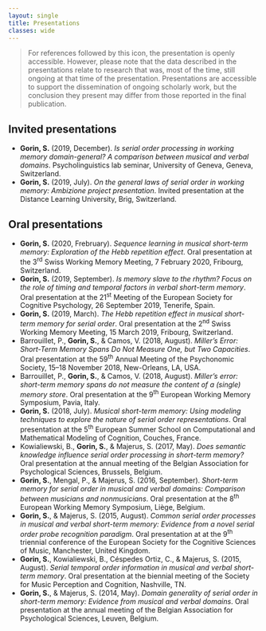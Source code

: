 ```yaml
---
layout: single
title: Presentations
classes: wide
---
```

> <i class="fas fa-file-alt"></i> For references followed by this icon, the presentation is openly accessible. However, please note that the data described in the presentations relate to research that was, most of the time, still ongoing at that time of the presentation. Presentations are accessible to support the dissemination of ongoing scholarly work, but the conclusion they present may differ from those reported in the final publication.

## Invited presentations
+ **Gorin, S.** (2019, December). *Is serial order processing in working memory domain-general? A comparison between musical and verbal
domains*. Psycholinguistics lab seminar, University of Geneva, Geneva, Switzerland. [<i class="fas fa-file-alt"></i>](https://osf.io/h4j8c)
+ **Gorin, S.** (2019, July). *On the general laws of serial order in working memory: Ambizione project presentation*. Invited presentation at the Distance Learning University, Brig, Switzerland.

## Oral presentations
+ **Gorin, S.** (2020, Frebruary). *Sequence learning in musical short-term memory: Exploration of the Hebb repetition effect*. Oral presentation at the 3<sup>rd</sup> Swiss Working Memory Meeting, 7 February 2020, Fribourg, Switzerland. [<i class="fas fa-file-alt"></i>](https://osf.io/k6q9g)
+ **Gorin, S.** (2019, September). *Is memory slave to the rhythm? Focus on the role of timing and temporal factors in verbal short-term memory*. Oral presentation at the 21<sup>st</sup> Meeting of the European Society for Cognitive Psychology, 26 September 2019, Tenerife, Spain. [](https://osf.io/a8cym)
+ **Gorin, S.** (2019, March). *The Hebb repetition effect in musical short-term memory for serial order*. Oral presentation at the 2<sup>nd</sup> Swiss Working Memory Meeting, 15 March 2019, Fribourg, Switzerland.
+ Barrouillet, P., **Gorin, S.**, & Camos, V. (2018, August). *Miller’s Error: Short-Term Memory Spans Do Not Measure One, but Two Capacities*. Oral presentation at the 59<sup>th</sup> Annual Meeting of the Psychonomic Society, 15–18 November 2018, New-Orleans, LA, USA.
+ Barrouillet, P., **Gorin, S.**, & Camos, V. (2018, August). *Miller’s error: short-term memory spans do not measure the content of a (single) memory store*. Oral presentation at the 9<sup>th</sup> European Working Memory Symposium, Pavia, Italy.
+ **Gorin, S.** (2018, July). *Musical short-term memory: Using modeling techniques to explore the nature of serial order representations*. Oral presentation at the 5<sup>th</sup> European Summer School on Computational and Mathematical Modeling of Cognition, Couches, France.
+ Kowialiewski, B., **Gorin, S.**, & Majerus, S. (2017, May). *Does semantic knowledge influence serial order processing in short-term memory?* Oral presentation at the annual meeting of the Belgian Association for Psychological Sciences, Brussels, Belgium.
+ **Gorin, S.**, Mengal, P., & Majerus, S. (2016, September). *Short-term memory for serial order in musical and verbal domains: Comparison between musicians and nonmusicians*. Oral presentation at the 8<sup>th</sup> European Working Memory Symposium, Liège, Belgium.
+ **Gorin, S.**, & Majerus, S. (2015, August). *Common serial order processes in musical and verbal short-term memory: Evidence from a novel serial order probe recognition paradigm*. Oral presentation at at the 9<sup>th</sup> triennial conference of the European Society for the Cognitive Sciences of Music, Manchester, United Kingdom.
+ **Gorin, S.**, Kowialiewski, B., Céspedes Ortiz, C., & Majerus, S. (2015, August). *Serial temporal order information in musical and verbal short-term memory*. Oral presentation at the biennial meeting of the Society for Music Perception and Cognition, Nashville, TN.
+ **Gorin, S.**, & Majerus, S. (2014, May). *Domain generality of serial order in short-term memory: Evidence from musical and verbal domains*. Oral presentation at the annual meeting of the Belgian Association for Psychological Sciences, Leuven, Belgium.
